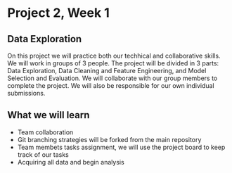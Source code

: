 # Project 2, Week 1
## Data Exploration

On this project we will practice both our techhical and collaborative skills. We will work in groups of 3 people. The project will be divided in 3 parts: Data Exploration, Data Cleaning and Feature Engineering, and Model Selection and Evaluation. We will collaborate with our group members to complete the project. We will also be responsible for our own individual submissions.

## What we will learn
- Team collaboration
- Git branching strategies will be forked from the main repository
- Team membets tasks assignment, we will use the project board to keep track of our tasks
- Acquiring all data and begin analysis
